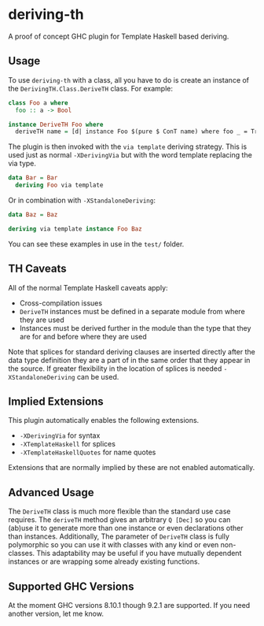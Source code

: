 # deriving-th

A proof of concept GHC plugin for Template Haskell based deriving.

## Usage

To use `deriving-th` with a class, all you have to do is create an instance of
the `DerivingTH.Class.DeriveTH` class. For example:

```haskell
class Foo a where
  foo :: a -> Bool

instance DeriveTH Foo where
  deriveTH name = [d| instance Foo $(pure $ ConT name) where foo _ = True |]
```

The plugin is then invoked with the `via template` deriving strategy. This is
used just as normal `-XDerivingVia` but with the word template replacing the via
type.

```haskell
data Bar = Bar
  deriving Foo via template
```

Or in combination with `-XStandaloneDeriving`:

```haskell
data Baz = Baz

deriving via template instance Foo Baz
```

You can see these examples in use in the `test/` folder.

## TH Caveats

All of the normal Template Haskell caveats apply:

- Cross-compilation issues
- `DeriveTH` instances must be defined in a separate module from where they are
  used
- Instances must be derived further in the module than the type that they are
  for and before where they are used

Note that splices for standard deriving clauses are inserted directly after the
data type definition they are a part of in the same order that they appear in
the source. If greater flexibility in the location of splices is needed
`-XStandaloneDeriving` can be used.

## Implied Extensions

This plugin automatically enables the following extensions.

- `-XDerivingVia` for syntax
- `-XTemplateHaskell` for splices
- `-XTemplateHaskellQuotes` for name quotes

Extensions that are normally implied by these are not enabled automatically.

## Advanced Usage

The `DeriveTH` class is much more flexible than the standard use case
requires. The `deriveTH` method gives an arbitrary `Q [Dec]` so you can (ab)use
it to generate more than one instance or even declarations other than
instances. Additionally, The parameter of `DeriveTH` class is fully polymorphic
so you can use it with classes with any kind or even non-classes. This
adaptability may be useful if you have mutually dependent instances or are
wrapping some already existing functions.

## Supported GHC Versions

At the moment GHC versions 8.10.1 though 9.2.1 are supported. If you need
another version, let me know.
